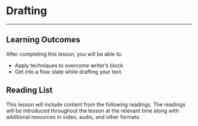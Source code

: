 # Drafting

---

## Learning Outcomes

After completing this lesson, you will be able to:

- Apply techniques to overcome writer’s block
- Get into a flow state while drafting your text.

## Reading List

This lesson will include content from the following readings. The readings will be introduced throughout the lesson at the relevant time along with additional resources in video, audio, and other formats.

